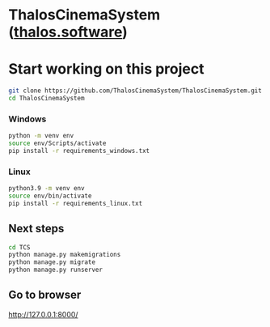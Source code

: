 # ThalosCinemaSystem ([thalos.software](https://thalos.software/))

# Start working on this project 
```bash
git clone https://github.com/ThalosCinemaSystem/ThalosCinemaSystem.git
cd ThalosCinemaSystem
```
### Windows
```bash
python -m venv env
source env/Scripts/activate
pip install -r requirements_windows.txt
```
### Linux
```bash
python3.9 -m venv env
source env/bin/activate
pip install -r requirements_linux.txt
```
## Next steps
```bash
cd TCS
python manage.py makemigrations
python manage.py migrate
python manage.py runserver
```
## Go to browser
http://127.0.0.1:8000/


